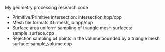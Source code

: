 My geometry processing research code

- Primitive/Primitive intersection: intersection.hpp/cpp
- Mesh file formats IO: mesh_io.hpp/cpp
- Surface area uniform sampling of triangle mesh surfaces: sample_surface.cpp
- Rejection sampling of points in the volume bounded by a triangle mesh surface: sample_volume.cpp
